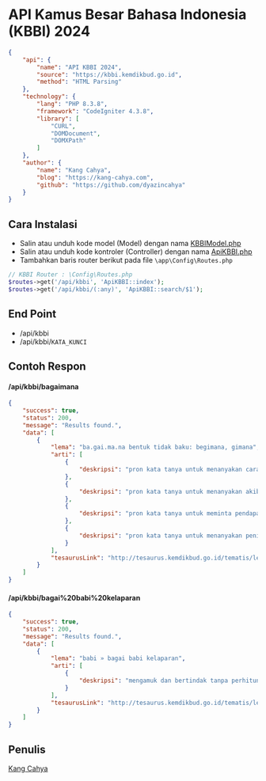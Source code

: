 # API Kamus Besar Bahasa Indonesia (KBBI) 2024

```json
{
    "api": {
        "name": "API KBBI 2024",
        "source": "https://kbbi.kemdikbud.go.id",
        "method": "HTML Parsing"
    },
    "technology": {
        "lang": "PHP 8.3.8",
        "framework": "CodeIgniter 4.3.8",
        "library": [
            "CURL",
            "DOMDocument",
            "DOMXPath"
        ]
    },
    "author": {
        "name": "Kang Cahya",
        "blog": "https://kang-cahya.com",
        "github": "https://github.com/dyazincahya"
    }
}
```

## Cara Instalasi
- Salin atau unduh kode model (Model) dengan nama [KBBIModel.php](https://github.com/dyazincahya/API-KBBI-PHP-Codeigniter-4/blob/main/KBBIModel.php)
- Salin atau unduh kode kontroler (Controller) dengan nama [ApiKBBI.php](https://github.com/dyazincahya/API-KBBI-PHP-Codeigniter-4/blob/main/ApiKBBI.php)
- Tambahkan baris router berikut pada file ```\app\Config\Routes.php```
```php
// KBBI Router : \Config\Routes.php
$routes->get('/api/kbbi', 'ApiKBBI::index');
$routes->get('/api/kbbi/(:any)', 'ApiKBBI::search/$1');
```

## End Point
- /api/kbbi
- /api/kbbi/```KATA_KUNCI```

## Contoh Respon
#### /api/kbbi/bagaimana
```json
{
    "success": true,
    "status": 200,
    "message": "Results found.",
    "data": [
        {
            "lema": "ba.gai.ma.na bentuk tidak baku: begimana, gimana",
            "arti": [
                {
                    "deskripsi": "pron kata tanya untuk menanyakan cara, perbuatan (lazimnya diikuti kata cara): -- caranya membeli buku dari luar negeri?"
                },
                {
                    "deskripsi": "pron kata tanya untuk menanyakan akibat suatu tindakan: -- kalau dia lari nanti?"
                },
                {
                    "deskripsi": "pron kata tanya untuk meminta pendapat dari kawan bicara (diikuti kata kalau): -- kalau kita pergi ke Puncak?"
                },
                {
                    "deskripsi": "pron kata tanya untuk menanyakan penilaian atas suatu gagasan: -- pendapatmu?"
                }
            ],
            "tesaurusLink": "http://tesaurus.kemdikbud.go.id/tematis/lema/bagaimana"
        }
    ]
}
```

#### /api/kbbi/bagai%20babi%20kelaparan
```json
{
    "success": true,
    "status": 200,
    "message": "Results found.",
    "data": [
        {
            "lema": "babi » bagai babi kelaparan",
            "arti": [
                {
                    "deskripsi": "mengamuk dan bertindak tanpa perhitungan"
                }
            ],
            "tesaurusLink": "http://tesaurus.kemdikbud.go.id/tematis/lema/bagai babi kelaparan"
        }
    ]
}
```


## Penulis
[Kang Cahya](https://kang-cahya.com)
